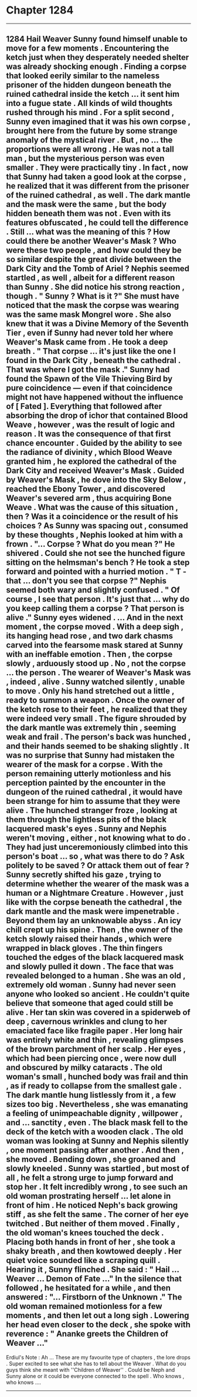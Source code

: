 
# Chapter 1284


---

1284 Hail Weaver
Sunny found himself unable to move for a few moments . Encountering the ketch just when they desperately needed shelter was already shocking enough . Finding a corpse that looked eerily similar to the nameless prisoner of the hidden dungeon beneath the ruined cathedral inside the ketch … it sent him into a fugue state .
All kinds of wild thoughts rushed through his mind .
For a split second , Sunny even imagined that it was his own corpse , brought here from the future by some strange anomaly of the mystical river . But , no … the proportions were all wrong . He was not a tall man , but the mysterious person was even smaller . They were practically tiny .
In fact , now that Sunny had taken a good look at the corpse , he realized that it was different from the prisoner of the ruined cathedral , as well . The dark mantle and the mask were the same , but the body hidden beneath them was not . Even with its features obfuscated , he could tell the difference .
Still … what was the meaning of this ? How could there be another Weaver's Mask ? Who were these two people , and how could they be so similar despite the great divide between the Dark City and the Tomb of Ariel ?
Nephis seemed startled , as well , albeit for a different reason than Sunny . She did notice his strong reaction , though .
" Sunny ? What is it ?"
She must have noticed that the mask the corpse was wearing was the same mask Mongrel wore . She also knew that it was a Divine Memory of the Seventh Tier , even if Sunny had never told her where Weaver's Mask came from .
He took a deep breath .
" That corpse … it's just like the one I found in the Dark City , beneath the cathedral . That was where I got the mask ."
Sunny had found the Spawn of the Vile Thieving Bird by pure coincidence — even if that coincidence might not have happened without the influence of [ Fated ]. Everything that followed after absorbing the drop of ichor that contained Blood Weave , however , was the result of logic and reason . It was the consequence of that first chance encounter .
Guided by the ability to see the radiance of divinity , which Blood Weave granted him , he explored the cathedral of the Dark City and received Weaver's Mask . Guided by Weaver's Mask , he dove into the Sky Below , reached the Ebony Tower , and discovered Weaver's severed arm , thus acquiring Bone Weave .
What was the cause of this situation , then ? Was it a coincidence or the result of his choices ?
As Sunny was spacing out , consumed by these thoughts , Nephis looked at him with a frown .
"... Corpse ? What do you mean ?"
He shivered .
Could she not see the hunched figure sitting on the helmsman's bench ?
He took a step forward and pointed with a hurried motion .
" T - that … don't you see that corpse ?"
Nephis seemed both wary and slightly confused .
" Of course , I see that person . It's just that … why do you keep calling them a corpse ? That person is alive ."
Sunny eyes widened .
… And in the next moment , the corpse moved .
With a deep sigh , its hanging head rose , and two dark chasms carved into the fearsome mask stared at Sunny with an ineffable emotion .
Then , the corpse slowly , arduously stood up .
No , not the corpse … the person . The wearer of Weaver's Mask was , indeed , alive .
Sunny watched silently , unable to move . Only his hand stretched out a little , ready to summon a weapon .
Once the owner of the ketch rose to their feet , he realized that they were indeed very small . The figure shrouded by the dark mantle was extremely thin , seeming weak and frail . The person's back was hunched , and their hands seemed to be shaking slightly .
It was no surprise that Sunny had mistaken the wearer of the mask for a corpse . With the person remaining utterly motionless and his perception painted by the encounter in the dungeon of the ruined cathedral , it would have been strange for him to assume that they were alive .
The hunched stranger froze , looking at them through the lightless pits of the black lacquered mask's eyes . Sunny and Nephis weren't moving , either , not knowing what to do .
They had just unceremoniously climbed into this person's boat … so , what was there to do ? Ask politely to be saved ? Or attack them out of fear ?
Sunny secretly shifted his gaze , trying to determine whether the wearer of the mask was a human or a Nightmare Creature . However , just like with the corpse beneath the cathedral , the dark mantle and the mask were impenetrable . Beyond them lay an unknowable abyss .
An icy chill crept up his spine .
Then , the owner of the ketch slowly raised their hands , which were wrapped in black gloves . The thin fingers touched the edges of the black lacquered mask and slowly pulled it down .
The face that was revealed belonged to a human . She was an old , extremely old woman . Sunny had never seen anyone who looked so ancient . He couldn't quite believe that someone that aged could still be alive .
Her tan skin was covered in a spiderweb of deep , cavernous wrinkles and clung to her emaciated face like fragile paper . Her long hair was entirely white and thin , revealing glimpses of the brown parchment of her scalp . Her eyes , which had been piercing once , were now dull and obscured by milky cataracts .
The old woman's small , hunched body was frail and thin , as if ready to collapse from the smallest gale . The dark mantle hung listlessly from it , a few sizes too big .
Nevertheless , she was emanating a feeling of unimpeachable dignity , willpower , and … sanctity , even .
The black mask fell to the deck of the ketch with a wooden clack .
The old woman was looking at Sunny and Nephis silently , one moment passing after another .
And then , she moved .
Bending down , she groaned and slowly kneeled . Sunny was startled , but most of all , he felt a strong urge to jump forward and stop her . It felt incredibly wrong , to see such an old woman prostrating herself … let alone in front of him .
He noticed Neph's back growing stiff , as she felt the same . The corner of her eye twitched .
But neither of them moved .
Finally , the old woman's knees touched the deck . Placing both hands in front of her , she took a shaky breath , and then kowtowed deeply .
Her quiet voice sounded like a scraping quill . Hearing it , Sunny flinched .
She said :
" Hail … Weaver … Demon of Fate …"
In the silence that followed , he hesitated for a while , and then answered :
"... Firstborn of the Unknown ."
The old woman remained motionless for a few moments , and then let out a long sigh .
Lowering her head even closer to the deck , she spoke with reverence :
" Ananke greets the Children of Weaver ..."
-----
Erdiul's Note : Ah ... These are my favourite type of chapters , the lore drops . Super excited to see what she has to tell about the Weaver . What do you guys think she meant with ''Children of Weaver'' . Could be Neph and Sunny alone or it could be everyone connected to the spell . Who knows , who knows ....

---

